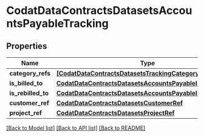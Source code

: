 # CodatDataContractsDatasetsAccountsPayableTracking


## Properties
Name | Type | Description | Notes
------------ | ------------- | ------------- | -------------
**category_refs** | [**[CodatDataContractsDatasetsTrackingCategoryRef]**](CodatDataContractsDatasetsTrackingCategoryRef.md) |  | 
**is_billed_to** | [**CodatDataContractsDatasetsAccountsPayableIsBilledToType**](CodatDataContractsDatasetsAccountsPayableIsBilledToType.md) |  | 
**is_rebilled_to** | [**CodatDataContractsDatasetsAccountsPayableIsBilledToType**](CodatDataContractsDatasetsAccountsPayableIsBilledToType.md) |  | 
**customer_ref** | [**CodatDataContractsDatasetsCustomerRef**](CodatDataContractsDatasetsCustomerRef.md) |  | [optional] 
**project_ref** | [**CodatDataContractsDatasetsProjectRef**](CodatDataContractsDatasetsProjectRef.md) |  | [optional] 

[[Back to Model list]](../README.md#documentation-for-models) [[Back to API list]](../README.md#documentation-for-api-endpoints) [[Back to README]](../README.md)


